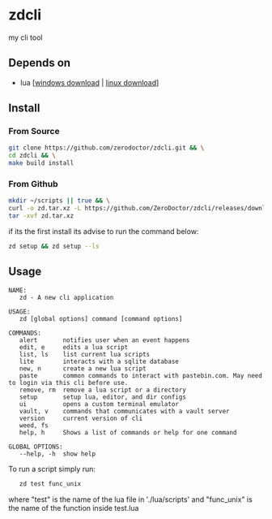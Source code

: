 # zdcli
my cli tool

## Depends on

- lua [[windows download](https://sourceforge.net/projects/luabinaries/files/5.4.2/Tools%20Executables/lua-5.4.2_Win64_bin.zip/download) | [linux download](https://sourceforge.net/projects/luabinaries/files/5.4.2/Tools%20Executables/lua-5.4.2_Linux54_64_bin.tar.gz/download)]

## Install 

### From Source

```sh
git clone https://github.com/zerodoctor/zdcli.git && \
cd zdcli && \
make build install
```

### From Github

```sh
mkdir ~/scripts || true && \
curl -o zd.tar.xz -L https://github.com/ZeroDoctor/zdcli/releases/download/v1.1.0/zd-amd64-unix.tar.xz && \
tar -xvf zd.tar.xz
```

if its the first install its advise to run the command below:

```sh
zd setup && zd setup --ls
```

## Usage

```
NAME:
   zd - A new cli application

USAGE:
   zd [global options] command [command options] 

COMMANDS:
   alert       notifies user when an event happens
   edit, e     edits a lua script
   list, ls    list current lua scripts
   lite        interacts with a sqlite database
   new, n      create a new lua script
   paste       common commands to interact with pastebin.com. May need to login via this cli before use.
   remove, rm  remove a lua script or a directory
   setup       setup lua, editor, and dir configs
   ui          opens a custom terminal emulator
   vault, v    commands that communicates with a vault server
   version     current version of cli
   weed, fs    
   help, h     Shows a list of commands or help for one command

GLOBAL OPTIONS:
   --help, -h  show help
```
To run a script simply run:

```sh 
   zd test func_unix
```
where "test" is the name of the lua file in './lua/scripts' and "func_unix" is the name of the function inside test.lua
